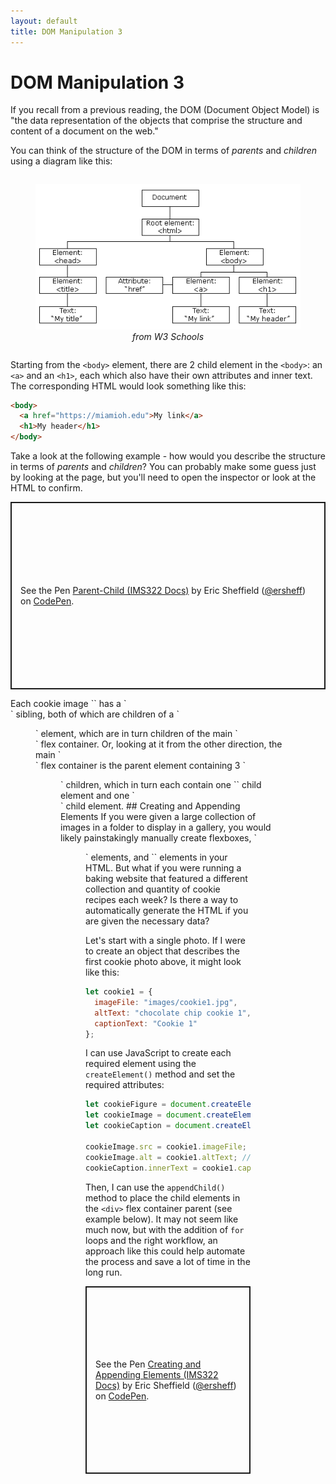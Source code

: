```yaml
---
layout: default
title: DOM Manipulation 3
---
```

# DOM Manipulation 3
If you recall from a previous reading, the DOM (Document Object Model) is "the data representation of the objects that comprise the structure and content of a document on the web."

You can think of the structure of the DOM in terms of *parents* and *children* using a diagram like this:
<div style="display: flex; justify-content: space-evenly; gap: 1ch;">
	<figure style="max-width: 486px">
		<img src="images/pic_htmltree.gif" style="width: 100%">
		<figcaption style="font-style: italic; text-align: center;">from W3 Schools</figcaption>
	</figure>
</div>

Starting from the `<body>` element, there are 2 child element in the `<body>`: an `<a>` and an `<h1>`, each which also have their own attributes and inner text. The corresponding HTML would look something like this:

```html
<body>
  <a href="https://miamioh.edu">My link</a>
  <h1>My header</h1>
</body>
```

Take a look at the following example - how would you describe the structure in terms of *parents* and *children*? You can probably make some guess just by looking at the page, but you'll need to open the inspector or look at the HTML to confirm.
<p class="codepen" data-height="300" data-default-tab="html,result" data-slug-hash="XWGrjOq" data-editable="true" data-user="ersheff" style="height: 300px; box-sizing: border-box; display: flex; align-items: center; justify-content: center; border: 2px solid; margin: 1em 0; padding: 1em;">
  <span>See the Pen <a href="https://codepen.io/ersheff/pen/XWGrjOq">
  Parent-Child (IMS322 Docs)</a> by Eric Sheffield (<a href="https://codepen.io/ersheff">@ersheff</a>)
  on <a href="https://codepen.io">CodePen</a>.</span>
</p>
Each cookie image `<img>` has a `<figcaption>` sibling, both of which are children of a `<figure>` element, which are in turn children of the main `<div>` flex container. Or, looking at it from the other direction, the main `<div>` flex container is the parent element containing 3 `<figure>` children, which in turn each contain one `<img>` child element and one `<figcaption>` child element. 
## Creating and Appending Elements
If you were given a large collection of images in a folder to display in a gallery, you would likely painstakingly manually create flexboxes, `<figure>` elements, and `<img>` elements in your HTML. But what if you were running a baking website that featured a different collection and quantity of cookie recipes each week? Is there a way to automatically generate the HTML if you are given the necessary data?

Let's start with a single photo. If I were to create an object that describes the first cookie photo above, it might look like this:
```js
let cookie1 = {
  imageFile: "images/cookie1.jpg",
  altText: "chocolate chip cookie 1",
  captionText: "Cookie 1"
};
```

I can use JavaScript to create each required element using the `createElement()` method and set the required attributes:

```js
let cookieFigure = document.createElement("figure");
let cookieImage = document.createElement("img");
let cookieCaption = document.createElement("figcaption");

cookieImage.src = cookie1.imageFile; // sets src to "images/cookie1.jpg"
cookieImage.alt = cookie1.altText; // sets alt text to "chocolate chip cookie 1"
cookieCaption.innerText = cookie1.captionText; // sets text to "Cookie 1"
```

Then, I can use the `appendChild()` method to place the child elements in the `<div>` flex container parent (see example below). It may not seem like much now, but with the addition of `for` loops and the right workflow, an approach like this could help automate the process and save a lot of time in the long run.
<p class="codepen" data-height="300" data-default-tab="html,result" data-slug-hash="mdobOPe" data-editable="true" data-user="ersheff" style="height: 300px; box-sizing: border-box; display: flex; align-items: center; justify-content: center; border: 2px solid; margin: 1em 0; padding: 1em;">
  <span>See the Pen <a href="https://codepen.io/ersheff/pen/mdobOPe">
  Creating and Appending Elements (IMS322 Docs)</a> by Eric Sheffield (<a href="https://codepen.io/ersheff">@ersheff</a>)
  on <a href="https://codepen.io">CodePen</a>.</span>
</p>
<script async src="https://cpwebassets.codepen.io/assets/embed/ei.js"></script>
